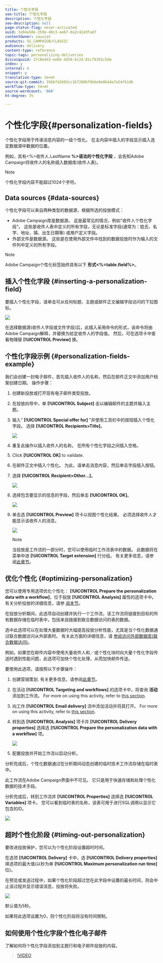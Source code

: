 ```yaml
---
title: 个性化字段
seo-title: 个性化字段
description: 个性化字段
seo-description: null
page-status-flag: never-activated
uuid: 3a94a50e-259e-40c3-ae67-8a2c42e9fad7
contentOwner: sauviat
products: SG_CAMPAIGN/CLASSIC
audience: delivery
content-type: reference
topic-tags: personalizing-deliveries
discoiquuid: 27c8e443-ee6b-4d58-bc2d-81cf8391c5de
index: y
internal: n
snippet: y
translation-type: tm+mt
source-git-commit: 3566f42b92cc1b7280bf9b6e9e0b4da7a54f61db
workflow-type: tm+mt
source-wordcount: '868'
ht-degree: 3%

---
```



# 个性化字段{#personalization-fields}

个性化字段用于传递消息内容的一级个性化。 在主内容中插入的字段显示插入选定数据源中数据的位置。

例如，具有&lt;%=收件人.LastName **%>语法的个性化字段** ，会告知Adobe Campaign将收件人的名称插入数据库(收件人表)。

>[!NOTE]
>
>个性化字段内容不能超过1024个字符。

## Data sources {#data-sources}

个性化字段可以来自两种类型的数据源，根据所选的投放模式：

* Adobe Campaign库是数据源。 这是最常见的情况，例如&quot;收件人个性化字段&quot;。 这些是收件人表中定义的所有字段，无论是标准字段(通常为：姓氏、名字、地址、镇、出生日期等) 或用户定义字段。
* 外部文件是数据源。 这些是在使用外部文件中找到的数据投放时作为输入的文件列中定义的所有字段。

>[!NOTE]
>
>Adobe Campaign个性化标签始终具有以下 **形式&lt;%=table.field%>**。

## 插入个性化字段 {#inserting-a-personalization-field}

要插入个性化字段，请单击可从任何标题、主题或邮件正文编辑字段访问的下拉图标。

![](assets/s_ncs_user_add_custom_field.png)

在选择数据源(收件人字段或文件字段)后，此插入采用命令的形式，该命令将由Adobe Campaign解释，并替换为给定收件人的字段值。 然后，可在选项卡中查看物理替 **[!UICONTROL Preview]** 换。

## 个性化字段示例 {#personalization-fields-example}

我们会创建一封电子邮件，首先插入收件人的名称，然后在邮件正文中添加用户档案创建日期。 操作步骤：

1. 创建新投放或打开现有电子邮件类型投放。
1. 在投放向导中，单 **[!UICONTROL Subject]** 击以编辑邮件的主题并输入主题。
1. 输入“ **[!UICONTROL Special offer for]** ”并使用工具栏中的按钮插入个性化字段。 选择 **[!UICONTROL Recipients>Title]**。

   ![](assets/s_ncs_user_insert_custom_field.png)

1. 重复此操作以插入收件人的名称。 在所有个性化字段之间插入空格。
1. Click **[!UICONTROL OK]** to validate.
1. 在邮件正文中插入个性化。 为此，请单击消息内容，然后单击字段插入按钮。
1. 选择 **[!UICONTROL Recipient>Other...]**。

   ![](assets/s_ncs_user_insert_custom_field_b.png)

1. 选择包含要显示的信息的字段，然后单击 **[!UICONTROL OK]**。

   ![](assets/s_ncs_user_insert_custom_field_c.png)

1. 单击选 **[!UICONTROL Preview]** 项卡以视图个性化结果。 必须选择收件人才能显示该收件人的消息。

   ![](assets/s_ncs_user_insert_custom_field_d.png)

   >[!NOTE]
   >
   >当投放是工作流的一部分时，您可以使用临时工作流表中的数据。 此数据将在菜单中进 **[!UICONTROL Target extension]** 行分组。 有关更多信息，请参阅[此章节](../../workflow/using/data-life-cycle.md#target-data)。

## 优化个性化 {#optimizing-personalization}

您可以使用专用选项优化个性化： **[!UICONTROL Prepare the personalization data with a workflow]**，位于投放 **[!UICONTROL Analysis]** 属性的选项卡中。 有关分析投放的详细信息，请参 [阅本节](../../delivery/using/steps-validating-the-delivery.md#analyzing-the-delivery)。

在投放分析期间，此选项自动创建并执行一个工作流，该工作流将链接到目标的所有数据存储在临时表中，包括来自链接到联合数据访问的表的数据。

选中此选项可以在处理大量数据时大幅提高投放分析性能，尤其是当个性化数据通过联合数据访问从外部表时。 有关此方面的详细信息，请 [参阅访问外部数据库(联合数据访问)](../../platform/using/additional-options.md#optimizing-email-personalization-with-external-data)。

例如，如果您在邮件内容中使用大量收件人和／或个性化块时向大量个性化字段传送时遇到性能问题，此选项可加快个性化处理，从而加快邮件传送。

要使用此选项，请按照以下步骤操作：

1. 创建营销策划. 有关更多信息，请参阅[此章节](../../campaign/using/setting-up-marketing-campaigns.md#creating-a-campaign)。
1. 在活动 **[!UICONTROL Targeting and workflows]** 的选项卡中，将查询 **活动** 添加到工作流。 For more on using this activity, refer to [this section](../../workflow/using/query.md).
1. 向工作 **[!UICONTROL Email delivery]** 流中添加活动并将其打开。 For more on using this activity, refer to [this section](../../workflow/using/delivery.md).
1. 转到选 **[!UICONTROL Analysis]** 项卡并 **[!UICONTROL Delivery properties]** 选择选 **[!UICONTROL Prepare the personalization data with a workflow]** 项。

   ![](assets/perso_optimization.png)

1. 配置投放并开始工作流以启动分析。

分析完成后，个性化数据通过在分析期间动态创建的临时技术工作流存储在临时表中。

此工作流在Adobe Campaign界面中不可见。 它只是用于快速存储和处理个性化数据的技术手段。

分析完成后，转到工作流并 **[!UICONTROL Properties]** 选择选 **[!UICONTROL Variables]** 项卡。 您可以看到临时表的名称，该表可用于进行SQL调用以显示它包含的ID。

![](assets/perso_optimization_temp_table.png)

## 超时个性化阶段 {#timing-out-personalization}

要改进投放保护，您可以为个性化阶段设置超时时间。

在选项 **[!UICONTROL Delivery]** 卡中，选 **[!UICONTROL Delivery properties]**&#x200B;择选项的最大值(以秒为单 **[!UICONTROL Maximum personalization run time]** 位)。

在预览或发送过程中，如果个性化阶段超过您在此字段中设置的最长时间，则会中止该过程并显示错误消息，投放将失败。

![](assets/perso_time-out.png)

默认值为5秒。

如果将此选项设置为0，则个性化阶段将没有时间限制。

## 如何使用个性化字段个性化电子邮件

了解如何将个性化字段添加到主题行和电子邮件投放的内容。

>[!VIDEO](https://video.tv.adobe.com/v/24925?quality=12)
